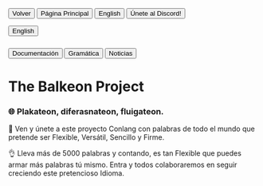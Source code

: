 <button class="button-82-pushable" role="button" onclick="history.back()">
  <span class="button-82-shadow"></span>
  <span class="button-82-edge"></span>
  <span class="button-82-front text">
  Volver
 </span> </button>

<button class="button-82-pushable" role="button" onclick="location.href='../index'">
  <span class="button-82-shadow"></span>
  <span class="button-82-edge"></span>
  <span class="button-82-front text">
  Página Principal
 </span> </button> <button class="button-82-pushable" role="button" onclick="location.href='../en/balkeon'">
  <span class="button-82-shadow"></span>
  <span class="button-82-edge"></span>
  <span class="button-82-front text">
  English
 </span> </button>

<button class="button-82-pushable" role="button" onclick="location.href='https://discord.gg/8NPsyq7rp7'">
  <span class="button-82-shadow"></span>
  <span class="button-82-edge"></span>
  <span class="button-82-front text">
  Únete al Discord!
 </span> </button>


<button class="button-16" role="button" onclick="redirect()">English</button> 

<!-- Link to the external JavaScript file -->
    
<!--<script src="redirect.js"></script>-->

### <button class="button-16" role="button" onclick="location.href='./docs/index'">Documentación</button> <button class="button-16" role="button" onclick="location.href='./grammar/index'">Gramática</button> <button class="button-16" role="button" onclick="location.href='./news/index'">Noticias</button>

# The Balkeon Project

### 🌐 Plakateon, diferasnateon, fluigateon. 

🎉 Ven y únete a este proyecto Conlang con palabras de todo el mundo que pretende ser Flexible, Versátil, Sencillo y Firme.

👌 Lleva más de 5000 palabras y contando, es tan Flexible que puedes armar más palabras tú mismo. Entra y todos colaboraremos en seguir creciendo este pretencioso Idioma.
